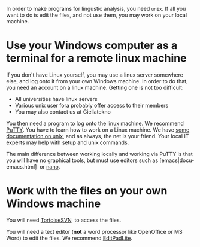 In order to make programs for lingustic analysis, you need `unix`. If all
you want to do is edit the files, and not use them, you may work on
your local machine.

#  Use your Windows computer as a terminal for a remote linux machine

If you don't have Linux yourself, you may use a linux server somewhere else, 
and log onto it from your own Windows machine. In order to do that, you need
an account on a linux machine. Getting one is not too difficult: 

* All universities have linux servers
* Various unix user fora probably offer access to their members
* You may also contact us at Giellatekno

You then need a program to log onto the linux machine. We recommend
[PuTTY](docu-putty.html).
You have to learn how to work on a Linux machine. We have
[some documentation on unix](newunix.html), and as always, the net is your friend. Your local IT experts may help with setup and unix commands.

The main difference between working locally and working via PuTTY
is that you will have no graphical tools, but must use editors
such as [emacs|docu-emacs.html]  or [nano](TheNanoEditor.html).

#  Work with the files on your own Windows machine

You will need [TortoiseSVN](docu-svn-user-tortoisesvn.html)  to access the
files.

You will need a text editor (**not** a word processor like OpenOffice
or MS Word) to edit the files. We recommend [EditPadLite](http://www.editpadlite.com).
